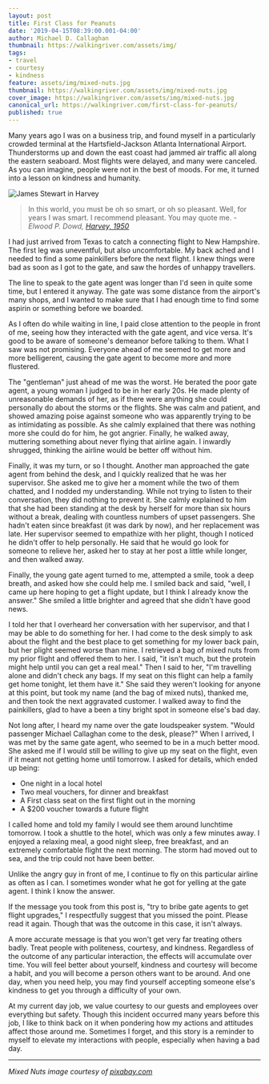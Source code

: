 ```yaml
---
layout: post
title: First Class for Peanuts
date: '2019-04-15T08:39:00.001-04:00'
author: Michael D. Callaghan
thumbnail: https://walkingriver.com/assets/img/
tags: 
- travel 
- courtesy
- kindness
feature: assets/img/mixed-nuts.jpg
thumbnail: https://walkingriver.com/assets/img/mixed-nuts.jpg
cover_image: https://walkingriver.com/assets/img/mixed-nuts.jpg
canonical_url: https://walkingriver.com/first-class-for-peanuts/
published: true
---
```


Many years ago I was on a business trip, and found myself in a particularly crowded terminal at the Hartsfield-Jackson Atlanta International Airport. Thunderstorms up and down the east coast had jammed air traffic all along the eastern seaboard. Most flights were delayed, and many were canceled. As you can imagine, people were not in the best of moods. For me, it turned into a lesson on kindness and humanity.

<!--more-->

![James Stewart in Harvey](https://walkingriver.com/assets/img/harvey.png)

>In this world, you must be oh so smart, or oh so pleasant. Well, for years I was smart. I recommend pleasant. You may quote me.
> _-Elwood P. Dowd, [Harvey, 1950](https://www.imdb.com/title/tt0042546/)_


I had just arrived from Texas to catch a connecting flight to New Hampshire. The first leg was uneventful, but also uncomfortable. My back ached and I needed to find a some painkillers before the next flight. I knew things were bad as soon as I got to the gate, and saw the hordes of unhappy travellers. 

The line to speak to the gate agent was longer than I'd seen in quite some time, but I entered it anyway. The gate was some distance from the airport's many shops, and I wanted to make sure that I had enough time to find some aspirin or something before we boarded. 

As I often do while waiting in line, I paid close attention to the people in front of me, seeing how they interacted with the gate agent, and vice versa. It's good to be aware of someone's demeanor before talking to them. What I saw was not promising. Everyone ahead of me seemed to get more and more belligerent, causing the gate agent to become more and more flustered.

The "gentleman" just ahead of me was the worst. He berated the poor gate agent, a young woman I judged to be in her early 20s. He made plenty of unreasonable demands of her, as if there were anything she could personally do about the storms or the flights. She was calm and patient, and showed amazing poise against someone who was apparently trying to be as intimidating as possible. As she calmly explained that there was nothing more she could do for him, he got angrier. Finally, he walked away, muttering something about never flying that airline again. I inwardly shrugged, thinking the airline would be better off without him.

Finally, it was my turn, or so I thought. Another man approached the gate agent from behind the desk, and I quickly realized that he was her supervisor. She asked me to give her a moment while the two of them chatted, and I nodded my understanding. While not trying to listen to their conversation, they did nothing to prevent it. She calmly explained to him that she had been standing at the desk by herself for more than six hours without a break, dealing with countless numbers of upset passengers. She hadn't eaten since breakfast (it was dark by now), and her replacement was late. Her supervisor seemed to empathize with her plight, though I noticed he didn't offer to help personally. He said that he would go look for someone to relieve her, asked her to stay at her post a little while longer, and then walked away.

Finally, the young gate agent turned to me, attempted a smile, took a deep breath, and asked how she could help me. I smiled back and said, "well, I came up here hoping to get a flight update, but I think I already know the answer." She smiled a little brighter and agreed that she didn't have good news. 

I told her that I overheard her conversation with her supervisor, and that I may be able to do something for her. I had come to the desk simply to ask about the flight and the best place to get something for my lower back pain, but her plight seemed worse than mine. I retrieved a bag of mixed nuts from my prior flight and offered them to her. I said, "it isn't much, but the protein might help until you can get a real meal." Then I said to her, "I'm travelling alone and didn't check any bags. If my seat on this flight can help a family get home tonight, let them have it." She said they weren't looking for anyone at this point, but took my name (and the bag of mixed nuts), thanked me, and then took the next aggravated customer. I walked away to find the painkillers, glad to have a been a tiny bright spot in someone else's bad day.

Not long after, I heard my name over the gate loudspeaker system. "Would passenger Michael Callaghan come to the desk, please?" When I arrived, I was met by the same gate agent, who seemed to be in a much better mood. She asked me if I would still be willing to give up my seat on the flight, even if it meant not getting home until tomorrow. I asked for details, which ended up being:

- One night in a local hotel
- Two meal vouchers, for dinner and breakfast
- A First class seat on the first flight out in the morning
- A $200 voucher towards a future flight

I called home and told my family I would see them around lunchtime tomorrow. I took a shuttle to the hotel, which was only a few minutes away. I enjoyed a relaxing meal, a good night sleep, free breakfast, and an extremely comfortable flight the next morning. The storm had moved out to sea, and the trip could not have been better. 

Unlike the angry guy in front of me, I continue to fly on this particular airline as often as I can. I sometimes wonder what he got for yelling at the gate agent. I think I know the answer.

If the message you took from this post is, "try to bribe gate agents to get flight upgrades," I respectfully suggest that you missed the point. Please read it again. Though that was the outcome in this case, it isn't always. 

A more accurate message is that you won't get very far treating others badly. Treat people with politeness, courtesy, and kindness. Regardless of the outcome of any particular interaction, the effects will accumulate over time. You will feel better about yourself, kindness and courtesy will become a habit, and you will become a person others want to be around. And one day, when you need help, you may find yourself accepting someone else's kindness to get you through a difficulty of your own.

At my current day job, we value courtesy to our guests and employees over everything but safety. Though this incident occurred many years before this job, I like to think back on it when pondering how my actions and attitudes affect those around me. Sometimes I forget, and this story is a reminder to myself to elevate my interactions with people, especially when having a bad day.

<hr/>

_Mixed Nuts image courtesy of [pixabay.com](https://pixabay.com/photos/nuts-mixed-nuts-food-assorted-1436875/)_
